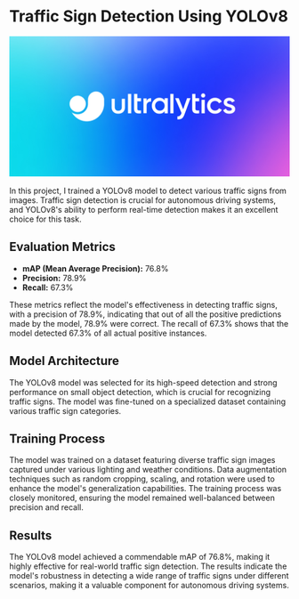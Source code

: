 # Traffic Sign Detection Using YOLOv8

![Traffic Sign Detection](https://github.com/Nishant2018/YOLO-v8---Traffic-Sign---Recognise/blob/main/2.png)

In this project, I trained a YOLOv8 model to detect various traffic signs from images. Traffic sign detection is crucial for autonomous driving systems, and YOLOv8's ability to perform real-time detection makes it an excellent choice for this task.

## Evaluation Metrics
- **mAP (Mean Average Precision):** 76.8%
- **Precision:** 78.9%
- **Recall:** 67.3%

These metrics reflect the model's effectiveness in detecting traffic signs, with a precision of 78.9%, indicating that out of all the positive predictions made by the model, 78.9% were correct. The recall of 67.3% shows that the model detected 67.3% of all actual positive instances.

## Model Architecture
The YOLOv8 model was selected for its high-speed detection and strong performance on small object detection, which is crucial for recognizing traffic signs. The model was fine-tuned on a specialized dataset containing various traffic sign categories.

## Training Process
The model was trained on a dataset featuring diverse traffic sign images captured under various lighting and weather conditions. Data augmentation techniques such as random cropping, scaling, and rotation were used to enhance the model's generalization capabilities. The training process was closely monitored, ensuring the model remained well-balanced between precision and recall.

## Results
The YOLOv8 model achieved a commendable mAP of 76.8%, making it highly effective for real-world traffic sign detection. The results indicate the model's robustness in detecting a wide range of traffic signs under different scenarios, making it a valuable component for autonomous driving systems.


